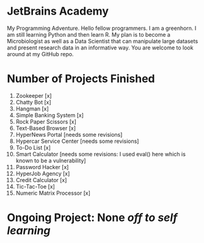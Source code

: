 # JetBrains Academy

My Programming Adventure.
Hello fellow programmers. I am a greenhorn.
I am still learning Python and then learn R.
My plan is to become a Microbiologist as well
as a Data Scientist that can manipulate large datasets
and present research data in an informative way.
You are welcome to look around at my GitHub repo.

# Number of Projects Finished

1. Zookeeper [x]
2. Chatty Bot [x]
3. Hangman [x]
4. Simple Banking System [x]
5. Rock Paper Scissors [x]
6. Text-Based Browser [x]
7. HyperNews Portal [needs some revisions]
8. Hypercar Service Center [needs some revisions]
9. To-Do List [x]
10. Smart Calculator [needs some revisions: I used eval() here which is known to be a vulnerability]
11. Password Hacker [x]
12. HyperJob Agency [x]
13. Credit Calculator [x]
14. Tic-Tac-Toe [x]
15. Numeric Matrix Processor [x]

# Ongoing Project: None _off to self learning_
